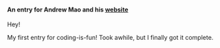 #### An entry for Andrew Mao and his [website](https://codingisfun-ca.weebly.com/)
Hey!

My first entry for coding-is-fun! Took awhile, but I finally got it complete.